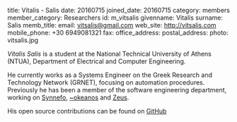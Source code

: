title: Vitalis - Salis
date: 20160715
joined_date: 20160715
category: members
member_category: Researchers
id: m_vitsalis
givenname: Vitalis
surname: Salis
memb_title:
email: vitsalis@gmail.com
web_site: http://vitsalis.com
mobile_phone: +30 6949081321
fax:
office_address:
postal_address:
photo: vitsalis.jpg

_Vitalis Salis_ is a student at the
National Technical University of Athens (NTUA),
Department of Electrical and Computer Engineering.

He currently works as a Systems Engineer on the
Greek Research and Technology Network (GRNET),
focusing on automation procedures.
Previously he has been a member of the software engineering department,
working on [Synnefo](https://www.synnefo.org/),
[~okeanos](https://okeanos.grnet.gr/home/) and
[Zeus](https://zeus.grnet.gr/zeus/).

His open source contributions can be found on
[GitHub](https://github.com/vitsalis)
